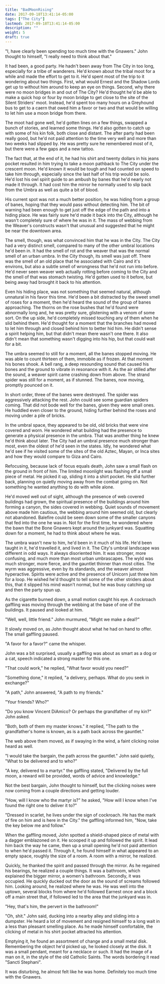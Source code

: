 ```yaml
---
title: "BadMoonRising"
date: 2017-09-18T13:41:14-05:00
tags: ["The City"]
lastmod: 2017-09-18T13:41:14-05:00
description: ""
weight: 5
draft: true
---
```

"I, have clearly been spending too much time with the Gnawers." John
thought to himself, "I really need to think about that."

It had been, a good party. He hadn't been away from The City in too
long, especially for a tribe of wanderers. He'd known about the tribal
moot for a while and made the effort to get to it. He'd spent most of
the trip to it wondering about two things. First, what would Ernest
and the Shadow Lords get up to without him around to keep an eye on
things. Second, why there were no moon bridges in and out of The City?
He'd thought he'd be able to make a quick hop or four by moon bridge
to get close to the site of the Silent Striders' moot. Instead, he'd
spent too many hours on a Greyhound bus to get to a caern that owed
him a favor or two and that would be willing to let him use a moon
bridge from there.

The moot had gone well, he'd gotten lines on a few things, swapped a
bunch of stories, and learned some things. He'd also gotten to catch
up with some of his kin folk, both close and distant. The after party
had been really good, but he'd not paid attention to the time very
well and more than two weeks had slipped by. He was pretty sure he
remembered most of it, but there were a few gaps and a new tattoo.

The fact that, at the end of it, he had his shirt and twenty dollars
in his jeans pocket resulted in him trying to take a moon pathback to
The City under the crescent moon. He'd known it would be tough and had
counted on speed to take him through, especially since the last half
of his trip would be solo. He'd lost his owl spirit guide to an ambush
by banes that he'd nearly not made it through. It had cost him the
mirror he normally used to slip back from the Umbra as well as quite a
bit of blood.

His current spot was not a much better position, he was hiding from a
group of banes, hoping that they would pass without detecting him. The
bit of warning had been enough to get just off the edge of
the path and into a hiding place. He was fairly sure he'd made it back
into the City, although he wasn't completely sure of where he was in
it. The mass of webbing from the Weaver's constructs wasn't that
unusual and suggested that he might be near the downtown area.

The smell, though, was what convinced him that he was in the City. The
City had a very distinct smell, compared to many of the other umbral
locations he'd been in. It had the smell of rot and the weaver that was the
normal smell of an urban umbra. In the City though, its smell was just off.
There was the smell of an old place that he associated with Cairo and it's
environs, but also a subtle smell of wrongness that he'd not run into
before. He'd never seen weaver web actually rotting before coming to
the City and the smell of that was stomach twisting. He'd gotten used
to it before, but being away had brought it back to his attention.

Even his hiding place, was not something that seemed natural, although
unnatural in his favor this time. He'd been a bit distracted by the
sweet smell of roses for a moment, then he'd heard the sound of the
group of banes approaching. The thorns on the rose bushes
that he'd found were abnormally long and, he was pretty sure,
glistening with a venom of some sort. On the up side, he'd completely
missed touching any of them when he slid behind them. He'd thought
for a moment that the branches had moved to let him through and closed
behind him to better hid him. He didn't sense a spirit helping him,
but that didn't mean there wasn't one there. It also didn't mean that
something wasn't digging into his hip, but that could wait for a bit.

The umbra seemed to still for a moment, all the banes stopped moving.
He was able to count thirteen of them, immobile as if frozen. At that
moment his bones shook. A bell rang, a deep resounding sound that
caused his bones and the ground to vibrate in resonance with it. As
the air stilled after the sound, a weaver spirit came crashing down
from above. The strand spider was still for a moment, as if stunned.
The banes, now moving, promptly pounced on it.

In short order, three of the banes were destroyed. The spider was
aggressively attacking the rest. John could see some guardian spiders
coming. That did not bode well for the banes, given they were small
ones. He huddled even closer to the ground, hiding further behind the
roses and moving under a pile of bricks.

In the umbral space, they appeared to be old, old bricks that were
vine covered and worn. He wondered what building had the presence to
generate a physical presence in the umbra. That was another thing he
knew he'd think about later. The City had an umbral presence much
stronger than most, even the oldest of he'd seen in the states. Idly,
he wondered what he'd see if he visited some of the sites of the old
Aztec, Mayan, or Inca sites and how they would compare to Giza and
Cairo.

Refocusing, because lack of focus equals death, John saw a small flash
on the ground in front of him. The limited moonlight was flashing off
a small piece of metal. He picked it up, sliding it into a shirt
pocket. He slid further back, planning on quietly moving away from the
combat going on. Not something he wanted anything to do with while
alone.

He'd moved well out of sight, although the presence of web covered
buildings had grown, the spiritual presence of the buildings around him forming a
canyon, the sides covered in webbing. Quiet sounds of movement above
made him cautious, the webbing around him seemed old, but clearly not
abandoned. Balefire could be seen down some of the smaller canyons
that fed into the one he was in. Not for the first time, he wondered
where the bawn that the Bone Gnawers kept around the junkyard was.
Squatting down for a moment, he had to think about where he was.

The umbra wasn't new to him, he'd been in it much of his life. He'd
been taught in it, he'd travelled it, and lived in it. The City's
umbral landscape was different in odd ways. It always disoriented him. It was stronger, more
confusing, and much more than most urban umbrascapes. The wyld was
much stronger, more fierce, and the gauntlet thinner than most cities.
The wyrm was aggressive, even by its standards, and the weaver almost
hyperactive. Spirits were active and the presence of Unicorn just
threw him for a loop. He wished he'd thought to tell some of the
other striders about this, that it slipped his mind wasn't normal, but
he was busy catching up and then the party spun up.

As the cigarette burned down, a small motion caught his eye. A
cockroach gaffling was moving through the webbing at the base of one
of the buildings. It paused and looked at him.

"Well, well, little friend." John murmured, "Might we make a deal?"

It slowly moved on, as John thought about what he had on hand to
offer. The small gaffling paused.

"A favor for a favor?" came the whisper.

John was a bit surprised, usually a gaffling was about as smart as a
dog or a cat, speech indicated a strong master for this one.

"That could work," he replied, "What favor would you need?"

"Something done," it replied, "a delivery, perhaps. What do you seek
in exchange?"

"A path," John answered, "A path to my friends."

"Your friends? Who?"

"Do you know Vincent DiAmico? Or perhaps the grandfather of my kin?" John asked.

"Both, both of them my master knows." it replied, "The path to the
grandfather's home is known, as is a path back across the gauntlet."

The web above them moved, as if swaying in the wind, a faint clicking
noise heard as well.

"I would take the bargain, the path across the gauntlet." John said
quietly, "What to be delivered and to who?"

"A key, delivered to a martyr." the gaffling stated, "Delivered by the
full moon, a reward will be provided, words of advice and knowledge."

Not the best bargain, John thought to himself, but the clicking noises
were now coming from a couple directions and getting louder.

"How, will I know who the martyr is?" he asked, "How will I know when
I've found the right one to deliver it to?"

"Dressed in scarlet, he lives under the sign of cockroach. He has the
mark of fire on him and is here in the City." the gaffling informed
him, "Now, take the key below me and follow."

When the gaffling moved, John spotted a shield-shaped piece of metal
with a dagger emblazoned on it. He scooped it up and followed the
spirit. It lead him back the way he came, then up a small opening he'd
not paid attention to when he'd passed it. Through it, he found
himself in what appeared to an empty space, roughly the size of a
room. A room with  a mirror, he realized.

Quickly, he thanked the spirit and passed through the mirror. As he
regained his bearings, he realized a couple things. It was a bathroom,
which explained the bigger mirror, a women's bathroom. Secondly, it
was occupied. He quickly ducked out the door as the sound of screams
followed him. Looking around, he realized where he was. He was well
into the uptown, several blocks from where he'd followed Earnest once
and a block off a main street that, if followed led to the area that
the junkyard was in.

"Hey, that's him, the pervert in the bathroom!"

"Oh, shit." John said, ducking into a nearby alley and sliding into a
dumpster. He heard a lot of movement and resigned himself to a long
wait in a less than pleasant smelling place. As he made himself
comfortable, the clicking of metal in his shirt pocket attracted his
attention.

Emptying it, he found an assortment of change and a small metal disk.
Remembering the object he'd picked up, he looked closely at the disk.
It was a small pendant, meant for a necklace or such. It had the image
of a man on it, in the style of the old Catholic Saints. The words
bordering it read "Sancti Stephani".

It was disturbing, he almost felt like he was home. Definitely too
much time with the Gnawers.

